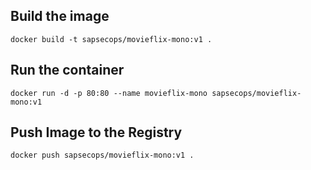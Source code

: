 ## Build the image
```
docker build -t sapsecops/movieflix-mono:v1 .
```
## Run the container
```
docker run -d -p 80:80 --name movieflix-mono sapsecops/movieflix-mono:v1
```

## Push Image to the Registry
```
docker push sapsecops/movieflix-mono:v1 .
```
